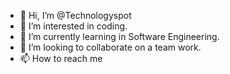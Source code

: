 - 👋 Hi, I’m @Technologyspot
- 👀 I’m interested in coding.
- 🌱 I’m currently learning in Software Engineering.
- 💞️ I’m looking to collaborate on a team work.
- 📫 How to reach me 

<!---
Technologyspot/Technologyspot is a ✨ special ✨ repository because its `README.md` (this file) appears on your GitHub profile.
You can click the Preview link to take a look at your changes.
--->
